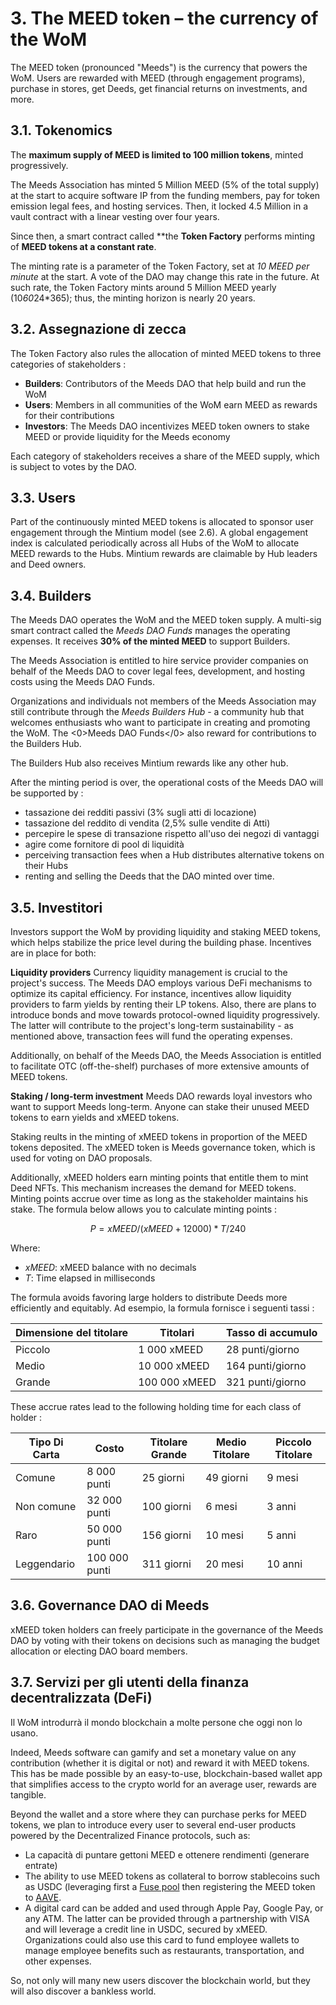 # 3. The MEED token – the currency of the WoM

The MEED token (pronounced "Meeds") is the currency that powers the WoM. Users are rewarded with MEED (through engagement programs), purchase in stores, get Deeds, get financial returns on investments, and more.

## 3.1. Tokenomics

The **maximum supply of MEED is limited to 100 million tokens**, minted progressively.

The Meeds Association has minted 5 Million MEED (5% of the total supply) at the start to acquire software IP from the funding members, pay for token emission legal fees, and hosting services. Then, it locked 4.5 Million in a vault contract with a linear vesting over four years.

Since then, a smart contract called **the __Token Factory__ performs minting of **MEED tokens at a constant rate**.

The minting rate is a parameter of the Token Factory, set at *10 MEED per minute* at the start. A vote of the DAO may change this rate in the future. At such rate, the Token Factory mints around 5 Million MEED yearly (10*60*24*365); thus, the minting horizon is nearly 20 years.

## 3.2. Assegnazione di zecca

The Token Factory also rules the allocation of minted MEED tokens to  three categories of stakeholders :

- **Builders**: Contributors of the Meeds DAO that help build and run the WoM
- **Users**: Members in all communities of the WoM earn MEED as rewards for their contributions
- **Investors**: The Meeds DAO incentivizes MEED token owners to stake MEED or provide liquidity for the Meeds economy

Each category of stakeholders receives a share of the MEED supply, which is subject to votes by the DAO.

## 3.3. Users

Part of the continuously minted MEED tokens is allocated to sponsor user engagement through the Mintium model (see 2.6). A global engagement index is calculated periodically across all Hubs of the WoM to allocate MEED rewards to the Hubs. Mintium rewards are claimable by Hub leaders and Deed owners.

## 3.4. Builders

The Meeds DAO operates the WoM and the MEED token supply. A multi-sig smart contract called the _Meeds DAO Funds_ manages the operating expenses. It receives **30% of the minted MEED** to support Builders.

The Meeds Association is entitled to hire service provider companies on behalf of the Meeds DAO to cover legal fees, development, and hosting costs using the Meeds DAO Funds.

Organizations and individuals not members of the Meeds Association may still contribute through the _Meeds Builders Hub_  - a community hub that welcomes enthusiasts who want to participate in creating and promoting the WoM. The <0>Meeds DAO Funds</0> also reward for contributions to the Builders Hub.

The Builders Hub also receives Mintium rewards like any other hub.

After the minting period is over, the operational costs of the Meeds DAO will be supported by :

- tassazione dei redditi passivi (3% sugli atti di locazione)
- tassazione del reddito di vendita (2,5% sulle vendite di Atti)
- percepire le spese di transazione rispetto all'uso dei negozi di vantaggi
- agire come fornitore di pool di liquidità
- perceiving transaction fees when a Hub distributes alternative tokens on their Hubs
- renting and selling the Deeds that the DAO minted over time.


## 3.5. Investitori

Investors support the WoM by providing liquidity and staking MEED tokens, which helps stabilize the price level during the building phase. Incentives are in place for both:

**Liquidity providers** Currency liquidity management is crucial to the project's success. The Meeds DAO employs various DeFi mechanisms to optimize its capital efficiency. For instance, incentives allow liquidity providers to farm yields by renting their LP tokens. Also, there are plans to introduce bonds and move towards protocol-owned liquidity progressively. The latter will contribute to the project's long-term sustainability - as mentioned above, transaction fees will fund the operating expenses.

Additionally, on behalf of the Meeds DAO, the Meeds Association is entitled to facilitate OTC (off-the-shelf) purchases of more extensive amounts of MEED tokens.

**Staking / long-term investment** Meeds DAO rewards loyal investors who want to support Meeds long-term. Anyone can stake their unused MEED tokens to earn yields and xMEED tokens.

Staking reults in the minting of xMEED tokens in proportion of the MEED tokens deposited. The xMEED token is Meeds governance token, which is used for voting on DAO proposals.

Additionally, xMEED holders earn minting points that entitle them to mint Deed NFTs. This mechanism increases the demand for MEED tokens. Minting points accrue over time as long as the stakeholder maintains his stake. The formula below allows you to calculate minting points :

 $$ P = xMEED / (xMEED + 12000) * T / 240 $$

 Where:

- $xMEED$: xMEED balance  with no decimals
- $T$: Time elapsed in milliseconds

The formula avoids favoring large holders to distribute Deeds more efficiently and equitably. Ad esempio, la formula fornisce i seguenti tassi :

| **Dimensione del titolare** | **Titolari**  | **Tasso di accumulo** |
| --------------------------- | ------------- | --------------------- |
| Piccolo                     | 1 000 xMEED   | 28 punti/giorno       |
| Medio                       | 10 000 xMEED  | 164 punti/giorno      |
| Grande                      | 100 000 xMEED | 321 punti/giorno      |


These accrue rates lead to the following holding time for each class of holder :

| **Tipo Di Carta** | **Costo**     | **Titolare Grande** | **Medio Titolare** | **Piccolo Titolare** |
| ----------------- | ------------- | ------------------- | ------------------ | -------------------- |
| Comune            | 8 000 punti   | 25 giorni           | 49 giorni          | 9 mesi               |
| Non comune        | 32 000 punti  | 100 giorni          | 6 mesi             | 3 anni               |
| Raro              | 50 000 punti  | 156 giorni          | 10 mesi            | 5 anni               |
| Leggendario       | 100 000 punti | 311 giorni          | 20 mesi            | 10 anni              |

## 3.6. Governance DAO di Meeds

xMEED token holders can freely participate in the governance of the Meeds DAO by voting with their tokens on decisions such as managing the budget allocation or electing DAO board members.

## 3.7. Servizi per gli utenti della finanza decentralizzata (DeFi)

Il WoM introdurrà il mondo blockchain a molte persone che oggi non lo usano.

Indeed, Meeds software can gamify and set a monetary value on any contribution (whether it is digital or not) and reward it with MEED tokens. This has be made possible by an easy-to-use, blockchain-based wallet app that simplifies access to the crypto world for an average user, rewards are tangible.

Beyond the wallet and a store where they can purchase perks for MEED tokens, we plan to introduce every user to several end-user products powered by the Decentralized Finance protocols, such as:

- La capacità di puntare gettoni MEED e ottenere rendimenti (generare entrate)
- The ability to use MEED tokens as collateral to borrow stablecoins such as USDC (leveraging first a [Fuse pool](https://app.rari.capital/fuse) then registering the MEED token to [AAVE](https://aave.com/).
- A digital card can be added and used through Apple Pay, Google Pay, or any ATM. The latter can be provided through a partnership with VISA and will leverage a credit line in USDC, secured by xMEED. Organizations could also use this card to fund employee wallets to manage employee benefits such as restaurants, transportation, and other expenses.

So, not only will many new users discover the blockchain world, but they will also discover a bankless world.

 
